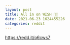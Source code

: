```yaml
--- 
layout: post 
title: All in on WISH 🍗🍗 
date: 2021-06-23 1624455226 
categories: reddit 
--- 
```

https://redd.it/o6cws7